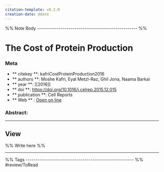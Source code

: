 ```yaml
---
citation-template: v0.2.0
creation-date: @date
---
```


%% Note Body --------------------------------------------------- %%
# The Cost of Protein Production

### Meta
- ** citekey **: kafriCostProteinProduction2016
- ** authors **: Moshe Kafri, Eyal Metzl-Raz, Ghil Jona, Naama Barkai
- ** year **: [[2016]]
- ** doi **: https://doi.org/10.1016/j.celrep.2015.12.015
- ** publication **: Cell Reports
- ** Web ** : [Open on line](https://linkinghub.elsevier.com/retrieve/pii/S221112471501428X)


### Abstract:


___

## View

%% Write here %%





___
%% Tags  ------------------------------------------------------- %%
#review/ToRead
